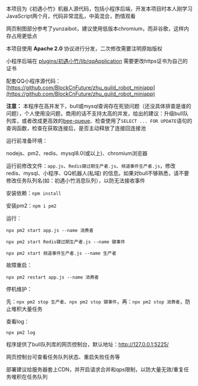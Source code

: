 本项目为《初遇小竹》机器人源代码，包括小程序后端，开发本项目时本人刚学习JavaScript两个月，代码非常混乱，中英混合，酌情观看

网页制图部分参考了yunzaibot，建议使用低版本chromium，而非谷歌，这样内存占用更低点

本项目使用 **Apache 2.0** 协议进行分发，二次修改需要注明原始版权

小程序后端在 [plugins/初遇小竹/lib/qqApplication](https://github.com/BlockCnFuture/zhu_guild_robot/tree/main/plugins/%E5%88%9D%E9%81%87%E5%B0%8F%E7%AB%B9/lib/qqApplication) 需要更改https证书为自己的证书

配套QQ小程序源代码：[https://github.com/BlockCnFuture/zhu_guild_robot_miniapp](https://github.com/BlockCnFuture/zhu_guild_robot_miniapp)

**注意：** 本程序在高并发下，bull或mysql查询存在死锁问题（还没具体排查是谁的问题），个人使用没问题，商用的话不支持太高的并发，给出的建议：升级bull队列库，或者改成更高效的[bee-queue](https://github.com/bee-queue/bee-queue)、检查使用了`SELECT ... FOR UPDATE`语句的查询函数，检查在获取连接后，是否主动释放了连接回连接池

运行前准备环境：

nodejs、pm2、redis、mysql8.0(或以上)、chromium浏览器

运行前修改文件：`app.js`、`Redis键过期生产者.js`、`频道事件生产者.js`，修改redis、mysql、小程序、QQ机器人(私域) 的信息。如果对bull不够熟悉，请不要修改任务队列名(如：初遇小竹消息队列），以防无法接收事件

安装依赖：`npm install`

安装pm2：`npm i pm2`

运行：

`npx pm2 start app.js --name 消费者`

`npx pm2 start Redis键过期生产者.js --name 键事件`

`npx pm2 start 频道事件生产者.js --name 生产者`

故障重启：

`npx pm2 restart app.js --name 消费者`

停机维护：

先：`npx pm2 stop 生产者`、`npx pm2 stop 键事件`，再：`npx pm2 stop 消费者`，防止堆积大量任务

查看log：

`npx pm2 log`

程序提供了bull队列库的网页控制台，默认地址：http://127.0.0.1:5225/

网页控制台可查看任务队列状态、重启失败任务等

部署建议给服务器套上CDN，并开启请求合并和qps限制，以防大量无效/重复任务堆积在任务队列

